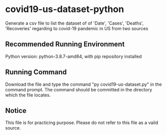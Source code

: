 # covid19-us-dataset-python
<p>
Generate a csv file to list the dataset of of 'Date', 'Cases', 'Deaths', 'Recoveries' regarding to covid-19 pandemic in US from two sources
</p>

## Recommended Running Environment 
<p>
Python version: python-3.8.7-amd64, with pip repository installed

## Running Command
<p>
Download the file and type the command "py covid19-us-dataset.py" in the command prompt. The command should be committed in the directory which the file locates.
</p>

## Notice
<p>
This file is for practicing purpose. Please do not refer to this file as a vaild source.
</p>
